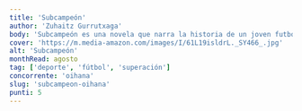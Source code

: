 ```yaml
---
title: 'Subcampeón'
author: 'Zuhaitz Gurrutxaga'
body: 'Subcampeón es una novela que narra la historia de un joven futbolista que, tras una lesión, se ve obligado a abandonar su carrera deportiva. A partir de ese momento, deberá enfrentarse a la vida real y a sus propios miedos.'
cover: 'https://m.media-amazon.com/images/I/61L19isldrL._SY466_.jpg'
alt: 'Subcampeón'
monthRead: agosto
tag: ['deporte', 'fútbol', 'superación']
concorrente: 'oihana'
slug: 'subcampeon-oihana'
punti: 5
---
```

